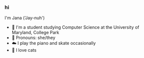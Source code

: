 ### hi

I'm Jana ('Jay-nuh')

- 🧸 I'm a student studying Computer Science at the University of Maryland, College Park
- 🎀 Pronouns: she/they 
- ☁️ I play the piano and skate occasionally 
- 💟 I love cats


